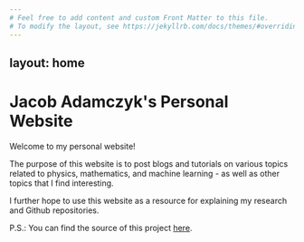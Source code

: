 ```yaml
---
# Feel free to add content and custom Front Matter to this file.
# To modify the layout, see https://jekyllrb.com/docs/themes/#overriding-theme-defaults
---
```

layout: home
---

# Jacob Adamczyk's Personal Website

Welcome to my personal website!

The purpose of this website is to post blogs and tutorials on various topics related to physics, mathematics, and machine learning - as well as other topics that I find interesting.

I further hope to use this website as a resource for explaining my research and Github repositories.

P.S.:
You can find the source of this project
[here](https://github.com/SimonDosda/gp-blog).